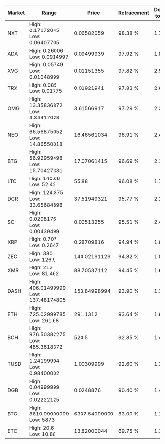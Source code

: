 | Market | Range | Price| Retracement | Doubles to 50% |
| --- | --- | --- | --- | --- |
| NXT | High: 0.17172045<br />Low: 0.06407705 | 0.06582059 | 98.38 % | 1.79 |
| ADA | High: 0.26006<br />Low: 0.0914997 | 0.09499939 | 97.92 % | 1.85 |
| XVG | High: 0.05749<br />Low: 0.01048999 | 0.01151355 | 97.82 % | 2.95 |
| TRX | High: 0.085<br />Low: 0.01775 | 0.01921941 | 97.82 % | 2.67 |
| OMG | High: 13.35836872<br />Low: 3.34417028 | 3.61566917 | 97.29 % | 2.31 |
| NEO | High: 66.56875052<br />Low: 14.86550018 | 16.46561034 | 96.91 % | 2.47 |
| BTG | High: 56.92959498<br />Low: 15.70427331 | 17.07061415 | 96.69 % | 2.13 |
| LTC | High: 140.68<br />Low: 52.42 | 55.88 | 96.08 % | 1.73 |
| DCR | High: 124.875<br />Low: 33.65684898 | 37.51949321 | 95.77 % | 2.11 |
| SC | High: 0.0208176<br />Low: 0.00439499 | 0.00513255 | 95.51 % | 2.46 |
| XRP | High: 0.707<br />Low: 0.2647 | 0.28709816 | 94.94 % | 1.69 |
| ZEC | High: 380<br />Low: 126.9 | 140.02191129 | 94.82 % | 1.81 |
| XMR | High: 212<br />Low: 81.462 | 88.70537112 | 94.45 % | 1.65 |
| DASH | High: 406.01499999<br />Low: 137.48174805 | 153.84998994 | 93.90 % | 1.77 |
| ETH | High: 725.02999785<br />Low: 261.68 | 291.1312 | 93.64 % | 1.69 |
| BCH | High: 976.50382275<br />Low: 485.3618372 | 520.5 | 92.85 % | 1.40 |
| TUSD | High: 1.24199994<br />Low: 0.98400002 | 1.00309999 | 92.60 % | 1.11 |
| DGB | High: 0.04999999<br />Low: 0.02222125 | 0.0248876 | 90.40 % | 1.45 |
| BTC | High: 8619.99999999<br />Low: 5873 | 6337.54999999 | 83.09 % | 1.14 |
| ETC | High: 20.6<br />Low: 10.88 | 13.82000044 | 69.75 % | 1.14 |
